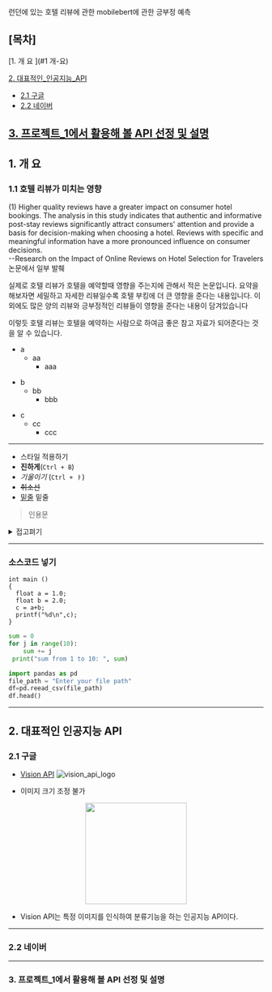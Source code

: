 런던에 있는 호텔 리뷰에 관한 mobilebert에 관한 긍부정 예측

## [목차]
[1. 개 요 ](#1  개-요)

[2. 대표적인_인공지능_API ](#2-대표적인-인공지능-api)
  - [2.1 구글](#21-구글)
  - [2.2 네이버](#22-네이버)

[3. 프로젝트_1에서 활용해 볼 API 선정 및 설명]()
---

## 1. 개 요

### 1.1 호텔 리뷰가 미치는 영향 

(1) Higher quality reviews have a greater impact on consumer hotel bookings.
The analysis in this study indicates that authentic and informative post-stay reviews significantly
attract consumers' attention and provide a basis for decision-making when choosing a hotel. Reviews
with specific and meaningful information have a more pronounced influence on consumer decisions.    
--Research on the Impact of Online Reviews on Hotel
Selection for Travelers 논문에서 일부 발췌

실제로 호텔 리뷰가 호텔을 예약할때 영향을 주는지에 관해서 적은 논문입니다. 요약을 해보자면 세밀하고 자세한 리뷰일수록 호텔 부킹에 더 큰 영향을 준다는 내용입니다. 이외에도 많은 양의 리뷰와 긍부정적인 리뷰들이 영향을 준다는 내용이 담겨있습니다   

이렇듯 호텔 리뷰는 호텔을 예약하는 사람으로 하여금 좋은 참고 자료가 되어준다는 것을 알 수 있습니다.

* a
  * aa
    * aaa
- b
  - bb
    - bbb
+ c
  + cc
    + ccc
----
* 스타일 적용하기
* **진하게**(`Ctrl + B`)
* _기울이기_ (`Ctrl + ㅑ`)
* <s>취소선</s> 
* <u>밑줄</u> 밑줄

>인용문
<details><summary>접고펴기
</summary>
내용작성하기
</details>  

---

### 소스코드 넣기
```
int main ()
{
  float a = 1.0;
  float b = 2.0;
  c = a+b;
  printf("%d\n",c);
}
```
```python
sum = 0
for j in range(10):
    sum += j
 print("sum from 1 to 10: ", sum)
```
```python
import pandas as pd
file_path = "Enter your file path"
df=pd.reead_csv(file_path)
df.head()
```
----

## 2. 대표적인 인공지능 API

### 2.1 구글
* [Vision API](https://cloud.google.com/vision?hl=ko)
![vision_api_logo](https://community.appinventor.mit.edu/uploads/default/optimized/3X/2/a/2ad031bc25a55c4d3f55ff5ead8b2de63cdf28bf_2_200x178.png)

* 이미지 크기 조정 불가
<p align="center">
<img src = "./vision_api_logo.png" width = "200"/>
</p>


* Vision API는 특정 이미지를 인식하여 분류기능을 하는 인공지능 API이다.
----

### 2.2 네이버

---

### 3. 프로젝트_1에서 활용해 볼 API 선정 및 설명
